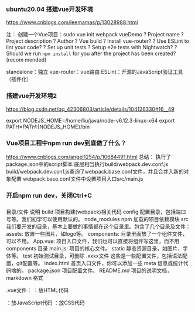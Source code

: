 ### ubuntu20.04 搭建vue开发环境
https://www.cnblogs.com/leemamas/p/13028988.html

注：
创建一个Vue项目：sudo vue init webpack vueDemo
? Project name <vuedemo>
? Project description <vue test>
? Author <lemamas>
? Vue build <standalone>
? Install vue-router? <No>
? Use ESLint to lint your code? <No>
? Set up unit tests <No>
? Setup e2e tests with Nightwatch? <No>
? Should we run `npm install` for you after the project has been created? (recom
mended) <npm>

standalone：独立
vue-router：vue路由
ESLint：开源的JavaScript验证工具（插件化）

### 搭建vue开发环境2
https://blog.csdn.net/qq_42306803/article/details/104126330#16__49

export NODEJS_HOME=/home/liu/java/node-v6.12.3-linux-x64
export PATH=${PATH}:${NODEJS_HOME}/bin

### Vue项目工程中npm run dev到底做了什么？
https://www.cnblogs.com/angel1254/p/10684491.html
总结：
执行了package.json中的script脚本
底层相当执行build/webpack.dev.conf.js
build/webpack.dev.conf.js查询了webpack.base.conf文件，并且合并入新的对象配置
webpack.base.conf文件中设置项目入口src/main.js

### 开启npm run dev，关闭Ctrl+C

### 
目录/文件	说明
build		项目构建(webpack)相关代码
config		配置目录，包括端口号等。我们初学可以使用默认的。
node_modules	npm 加载的项目依赖模块
src		我们要开发的目录，基本上要做的事情都在这个目录里。包含了几个目录及文件：
		assets: 放置一些图片，如logo等。
		components: 目录里面放了一个组件文件，可以不用。
		App.vue: 项目入口文件，我们也可以直接将组件写这里，而不用 components 目录
		main.js: 项目的核心文件。
static		静态资源目录，如图片、字体等。
test		初始测试目录，可删除
.xxxx文件	这些是一些配置文件，包括语法配置，git配置等。
index.html	首页入口文件，你可以添加一些 meta 信息或统计代码啥的。
package.json	项目配置文件。
README.md	项目的说明文档，markdown 格式

.vue文件：
<template></template>：放HTML代码
<script></script>：放JavaScript代码
<style scoped></style>：放CSS代码



